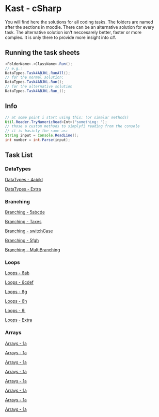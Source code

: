 # Kast - cSharp

You will find here the solutions for all coding tasks. The folders are named after the sections in moodle.
There can be an alternative solution for every task. The alternative solution isn't neccesarely better, faster or more complex.
It is only there to provide more insight into c#.

## Running the task sheets
```java
<FolderName>.<ClassName>.Run();
// e.g.:
DataTypes.Task4ABJKL.RunAll();
// for the normal solution:
DataTypes.Task4ABJKL.Run();
// for the alternative solution
DataTypes.Task4ABJKL.Run_();
```
## Info

```java
// at some point i start using this: (or simalar methods)
Util.Reader.TryNumericRead<Int>("something: ");
// those a custom methods to simplyfi reading from the console
// it is basicly the same as:
String input = Console.ReadLine();
int number = int.Parse(input);
```

## Task List

### DataTypes

[DataTypes - 4abjkl](DataTypes/Task4ABJKL.cs)

[DataTypes - Extra](DataTypes/KartonProjekt.cs)

### Branching

[Branching - 5abcde](Branching/TaskFiveABCDE.cs)

[Branching - Taxes](Branching/Taxes.cs)

[Branching - switchCase](Branching/SwitchCase.cs)

[Branching - 5fgh](Branching/TaskFiveFGH.cs)

[Branching - MultiBranching](Branching/MultiBranching.cs)

### Loops

[Loops - 6ab](Loops/Task6AB.cs)

[Loops - 6cdef](Loops/Task6CDEF.cs)

[Loops - 6g](Loops/Task6G.cs)

[Loops - 6h](Loops/Task6H.cs)

[Loops - 6i](Loops/Task6I.cs)

[Loops - Extra](Loops/Extra.cs)

### Arrays

[Arrays - 1a](Arrays/Task1A.cs)

[Arrays - 1a](Arrays/Task1B.cs)

[Arrays - 1a](Arrays/Task1C.cs)

[Arrays - 1a](Arrays/Task1D.cs)

[Arrays - 1a](Arrays/Task1E.cs)

[Arrays - 1a](Arrays/Task1F.cs)

[Arrays - 1a](Arrays/Task1G.cs)

[Arrays - 1a](Arrays/Task1H.cs)
